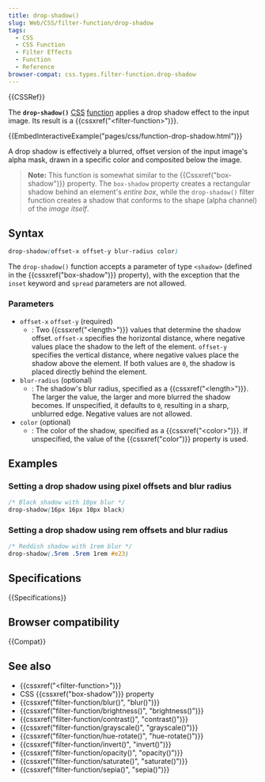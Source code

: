 ```yaml
---
title: drop-shadow()
slug: Web/CSS/filter-function/drop-shadow
tags:
  - CSS
  - CSS Function
  - Filter Effects
  - Function
  - Reference
browser-compat: css.types.filter-function.drop-shadow
---
```

{{CSSRef}}

The **`drop-shadow()`** [CSS](/en-US/docs/Web/CSS) [function](/en-US/docs/Web/CSS/CSS_Functions) applies a drop shadow effect to the input image. Its result is a {{cssxref("&lt;filter-function&gt;")}}.

{{EmbedInteractiveExample("pages/css/function-drop-shadow.html")}}

A drop shadow is effectively a blurred, offset version of the input image's alpha mask, drawn in a specific color and composited below the image.

> **Note:** This function is somewhat similar to the {{Cssxref("box-shadow")}} property. The `box-shadow` property creates a rectangular shadow behind an element's _entire box_, while the `drop-shadow()` filter function creates a shadow that conforms to the shape (alpha channel) of the _image itself_.

## Syntax

```css
drop-shadow(offset-x offset-y blur-radius color)
```

The `drop-shadow()` function accepts a parameter of type `<shadow>` (defined in the {{cssxref("box-shadow")}} property), with the exception that the `inset` keyword and `spread` parameters are not allowed.

### Parameters

- `offset-x` `offset-y` (required)
  - : Two {{cssxref("&lt;length&gt;")}} values that determine the shadow offset. `offset-x` specifies the horizontal distance, where negative values place the shadow to the left of the element. `offset-y` specifies the vertical distance, where negative values place the shadow above the element. If both values are `0`, the shadow is placed directly behind the element.
- `blur-radius` (optional)
  - : The shadow's blur radius, specified as a {{cssxref("&lt;length&gt;")}}. The larger the value, the larger and more blurred the shadow becomes. If unspecified, it defaults to `0`, resulting in a sharp, unblurred edge. Negative values are not allowed.
- `color` (optional)
  - : The color of the shadow, specified as a {{cssxref("&lt;color&gt;")}}. If unspecified, the value of the {{cssxref("color")}} property is used.

## Examples

### Setting a drop shadow using pixel offsets and blur radius

```css
/* Black shadow with 10px blur */
drop-shadow(16px 16px 10px black)
```

### Setting a drop shadow using rem offsets and blur radius

```css
/* Reddish shadow with 1rem blur */
drop-shadow(.5rem .5rem 1rem #e23)
```

## Specifications

{{Specifications}}

## Browser compatibility

{{Compat}}

## See also

- {{cssxref("&lt;filter-function&gt;")}}
- CSS {{cssxref("box-shadow")}} property
- {{cssxref("filter-function/blur()", "blur()")}}
- {{cssxref("filter-function/brightness()", "brightness()")}}
- {{cssxref("filter-function/contrast()", "contrast()")}}
- {{cssxref("filter-function/grayscale()", "grayscale()")}}
- {{cssxref("filter-function/hue-rotate()", "hue-rotate()")}}
- {{cssxref("filter-function/invert()", "invert()")}}
- {{cssxref("filter-function/opacity()", "opacity()")}}
- {{cssxref("filter-function/saturate()", "saturate()")}}
- {{cssxref("filter-function/sepia()", "sepia()")}}

